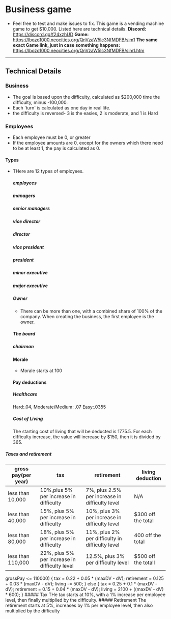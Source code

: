 # Business game 
  - Feel free to test and make issues to fix. This game is a vending machine game to get $10,000. Listed here are technical details. 
  **Discord:** https://discord.gg/f24xzhUD
  **Game:** https://lbozo1000.neocities.org/QnVzaW5lc3NfMDFB/sim1
  **The same exact Game link, just in case something happens:** https://lbozo1000.neocities.org/QnVzaW5lc3NfMDFB/sim1.htm
------------------------------------------------
## Technical Details
  ### Business
  - The goal is based upon the difficulty, calculated as $200,000 time the difficulty, minus -100,000.
  - Each 'turn' is calculated as one day in real life.
  - the difficulty is reversed- 3 is the easies, 2 is moderate, and 1 is Hard
  ### Employees
  - Each employee must be 0, or greater
  - If the employee amounts are 0, except for the owners which there need to be at least 1, the pay is calculated as 0.
  #### Types
  - THere are 12 types of employees.
    ##### employees
    
    ##### managers
    
    ##### senior managers
    
    ##### vice director
    
    ##### director
    
    ##### vice president
    
    ##### president
    
    ##### minor executive
    
    ##### major executive
    
    ##### Owner
      - There can be more than one, with a combined share of 100% of the company. When creating the business, the first employee is the     owner.
    ##### The board
    
    ##### chairman
  
    #### Morale
    - Morale starts at 100
    #### Pay deductions
    ##### Healthcare
    Hard:.04, Moderate/Medium: .07 Easy:.0355
    ##### Cost of Living
    The starting cost of living that will be deducted is 1775.5. For each difficulty increase, the value will increase by $150, then it is divided by 365.
  ##### Taxes and retirement
  |gross pay(per year)|tax|retirement|living deduction|
  |-------------|---|----------|----------------|
  |less than 10,000|10%,plus 5% per increase in difficulty|7%, plus 2.5% per increase in difficulty level|N/A|
  |less than 40,000|15%, plus 5% per increase in difficulty|10%, plus 3% per increase in difficulty level|$300 off the total|
  |less than 80,000|18%, plus 5% per increase in difficulty|11%, plus 2% per difficulty in difficulty level|400 off the total|
  |less than 110,000|22%, plus 5% per increase in difficulty level|12.5%, plus 3% per difficulty level|$500 off the totall|
  grossPay <= 110000) {
              tax = 0.22 + 0.05 * (maxDV - dV);
              retirement = 0.125 + 0.03 * (maxDV - dV);
              living -= 500;
          } else {
              tax = 0.25 + 0.1 * (maxDV - dV);
              retirement = 0.15 + 0.04 * (maxDV - dV);
              living = 2100 + ((maxDV - dV) * 600);
          }
    ##### Tax 
    THe tax starts at 10%, with a 1% increase per employee level, then finally multiplied by the difficulty.
    ##### Retirement
    The retirement starts at 5%, increases by 1% per employee level, then also multiplied by the difficulty
  
  
    
